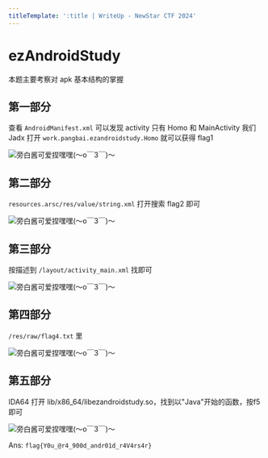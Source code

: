 ```yaml
---
titleTemplate: ':title | WriteUp - NewStar CTF 2024'
---
```


# ezAndroidStudy

本题主要考察对 apk 基本结构的掌握

## 第一部分

查看 `AndroidManifest.xml` 可以发现 activity 只有 Homo 和 MainActivity
我们 Jadx 打开 `work.pangbai.ezandroidstudy.Homo` 就可以获得 flag1

![旁白酱可爱捏嘿嘿(～o￣3￣)～](/assets/images/wp/2024/week1/ezandroidstudy_1.png)

## 第二部分

`resources.arsc/res/value/string.xml` 打开搜索 flag2 即可

![旁白酱可爱捏嘿嘿(～o￣3￣)～](/assets/images/wp/2024/week1/ezandroidstudy_2.png)

## 第三部分

按描述到 `/layout/activity_main.xml` 找即可

![旁白酱可爱捏嘿嘿(～o￣3￣)～](/assets/images/wp/2024/week1/ezandroidstudy_3.png)

## 第四部分

`/res/raw/flag4.txt` 里

![旁白酱可爱捏嘿嘿(～o￣3￣)～](/assets/images/wp/2024/week1/ezandroidstudy_4.png)

## 第五部分

IDA64 打开 lib/x86_64/libezandroidstudy.so，找到以"Java"开始的函数，按f5即可

![旁白酱可爱捏嘿嘿(～o￣3￣)～](/assets/images/wp/2024/week1/ezandroidstudy_5.png)

Ans: `flag{Y0u_@r4_900d_andr01d_r4V4rs4r}`
